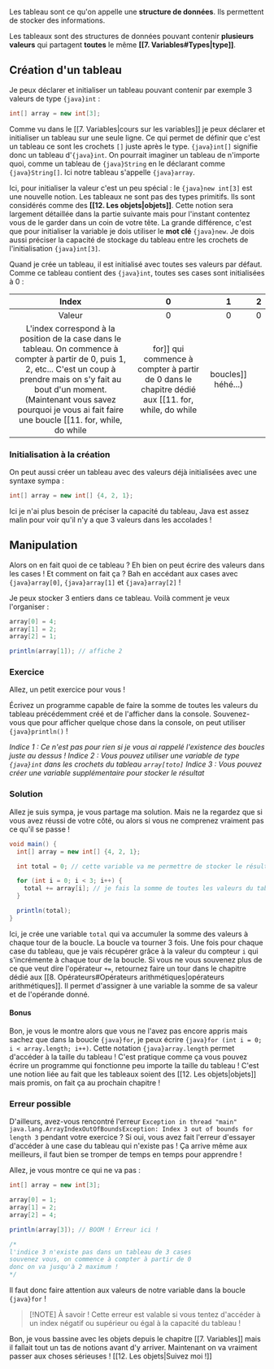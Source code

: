 Les tableau sont ce qu'on appelle une **structure de données**. Ils permettent de stocker des informations.

Les tableaux sont des structures de données pouvant contenir **plusieurs valeurs** qui partagent **toutes** le même **[[7. Variables#Types|type]]**.

## Création d'un tableau

Je peux déclarer et initialiser un tableau pouvant contenir par exemple 3 valeurs de type `{java}int` :

```java
int[] array = new int[3];
```

Comme vu dans le [[7. Variables|cours sur les variables]] je peux déclarer et initialiser un tableau sur une seule ligne. Ce qui permet de définir que c'est un tableau ce sont les crochets `[]` juste après le type.
`{java}int[]` signifie donc un tableau d'`{java}int`. On pourrait imaginer un tableau de n'importe quoi, comme un tableau de `{java}String` en le déclarant comme `{java}String[]`. Ici notre tableau s'appelle `{java}array`.

Ici, pour initialiser la valeur c'est un peu spécial : le `{java}new int[3]` est une nouvelle notion. Les tableaux ne sont pas des types primitifs. Ils sont considérés comme des **[[12. Les objets|objets]]**. Cette notion sera largement détaillée dans la partie suivante mais pour l'instant contentez vous de le garder dans un coin de votre tête.
La grande différence, c'est que pour initialiser la variable je dois utiliser le **mot clé** `{java}new`. Je dois aussi préciser la capacité de stockage du tableau entre les crochets de l'initialisation `{java}int[3]`.

Quand je crée un tableau, il est initialisé avec toutes ses valeurs par défaut. Comme ce tableau contient des `{java}int`, toutes ses cases sont initialisées à 0 :

| Index  |  0  |  1  |  2  |
| :----: | :-: | :-: | :-: |
| Valeur |  0  |  0  |  0  |
L'index correspond à la position de la case dans le tableau. On commence à compter à partir de 0, puis 1, 2, etc... C'est un coup à prendre mais on s'y fait au bout d'un moment. (Maintenant vous savez pourquoi je vous ai fait faire une boucle [[11. for, while, do while|for]] qui commence à compter à partir de 0 dans le chapitre dédié aux [[11. for, while, do while|boucles]] héhé...)

### Initialisation à la création

On peut aussi créer un tableau avec des valeurs déjà initialisées avec une syntaxe sympa :

```java
int[] array = new int[] {4, 2, 1};
```

Ici je n'ai plus besoin de préciser la capacité du tableau, Java est assez malin pour voir qu'il n'y a que 3 valeurs dans les accolades !
## Manipulation

Alors on en fait quoi de ce tableau ? Eh bien on peut écrire des valeurs dans les cases ! Et comment on fait ça ? Bah en accédant aux cases avec `{java}array[0]`, `{java}array[1]` et `{java}array[2]` !

Je peux stocker 3 entiers dans ce tableau. Voilà comment je veux l'organiser :

```java
array[0] = 4;
array[1] = 2;
array[2] = 1;

println(array[1]); // affiche 2
```

### Exercice

Allez, un petit exercice pour vous !

Écrivez un programme capable de faire la somme de toutes les valeurs du tableau précédemment créé et de l'afficher dans la console. Souvenez-vous que pour afficher quelque chose dans la console, on peut utiliser `{java}println()` !

*Indice 1 : Ce n'est pas pour rien si je vous ai rappelé l'existence des boucles juste au dessus !*
*Indice 2 : Vous pouvez utiliser une variable de type `{java}int` dans les crochets du tableau `array[toto]`*
*Indice 3 : Vous pouvez créer une variable supplémentaire pour stocker le résultat*

### Solution

Allez je suis sympa, je vous partage ma solution. Mais ne la regardez que si vous avez réussi de votre côté, ou alors si vous ne comprenez vraiment pas ce qu'il se passe !

```java title:Tableau.java
void main() {
  int[] array = new int[] {4, 2, 1};

  int total = 0; // cette variable va me permettre de stocker le résultat

  for (int i = 0; i < 3; i++) {
    total += array[i]; // je fais la somme de toutes les valeurs du tableau ici
  }

  println(total);
}
```

Ici, je crée une variable `total` qui va accumuler la somme des valeurs à chaque tour de la boucle. La boucle va tourner 3 fois. Une fois pour chaque case du tableau, que je vais récupérer grâce à la valeur du compteur `i` qui s'incrémente à chaque tour de la boucle.
Si vous ne vous souvenez plus de ce que veut dire l'opérateur `+=`, retournez faire un tour dans le chapitre dédié aux [[8. Opérateurs#Opérateurs arithmétiques|opérateurs arithmétiques]]. Il permet d'assigner à une variable la somme de sa valeur et de l'opérande donné.

#### Bonus

Bon, je vous le montre alors que vous ne l'avez pas encore appris mais sachez que dans la boucle `{java}for`, je peux écrire `{java}for (int i = 0; i < array.length; i++)`. Cette notation `{java}array.length` permet d'accéder à la taille du tableau ! 
C'est pratique comme ça vous pouvez écrire un programme qui fonctionne peu importe la taille du tableau ! C'est une notion liée au fait que les tableaux soient des [[12. Les objets|objets]] mais promis, on fait ça au prochain chapitre !

### Erreur possible

D'ailleurs, avez-vous rencontré l'erreur `Exception in thread "main" java.lang.ArrayIndexOutOfBoundsException: Index 3 out of bounds for length 3` pendant votre exercice ?
Si oui, vous avez fait l'erreur d'essayer d'accéder à une case du tableau qui n'existe pas ! Ça arrive même aux meilleurs, il faut bien se tromper de temps en temps pour apprendre !

Allez, je vous montre ce qui ne va pas :

```java
int[] array = new int[3];  

array[0] = 1;  
array[1] = 2;  
array[2] = 4;

println(array[3]); // BOOM ! Erreur ici !

/*
l'indice 3 n'existe pas dans un tableau de 3 cases
souvenez vous, on commence à compter à partir de 0
donc on va jusqu'à 2 maximum !
*/
```

Il faut donc faire attention aux valeurs de notre variable dans la boucle `{java}for` !

> [!NOTE] À savoir !
> Cette erreur est valable si vous tentez d'accéder à un index négatif ou supérieur ou égal à la capacité du tableau !


Bon, je vous bassine avec les objets depuis le chapitre [[7. Variables]] mais il fallait tout un tas de notions avant d'y arriver. Maintenant on va vraiment passer aux choses sérieuses ! 
[[12. Les objets|Suivez moi !]]
